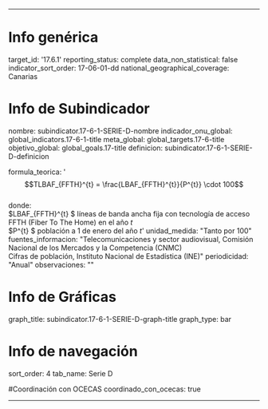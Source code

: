 ---

# Info genérica
target_id: '17.6.1'
reporting_status: complete
data_non_statistical: false
indicator_sort_order: 17-06-01-dd
national_geographical_coverage: Canarias

# Info de Subindicador
nombre: subindicator.17-6-1-SERIE-D-nombre
indicador_onu_global: global_indicators.17-6-1-title
meta_global: global_targets.17-6-title
objetivo_global: global_goals.17-title
definicion: subindicator.17-6-1-SERIE-D-definicion

formula_teorica: '$$TLBAF_{FFTH}^{t} = \frac{LBAF_{FFTH}^{t}}{P^{t}}  \cdot 100$$ <br>
donde: <br>
$LBAF_{FFTH}^{t} $ líneas de banda ancha fija con tecnología de acceso FFTH (Fiber To The Home) en el año $t$<br>
$P^{t} $ población a 1 de enero del año $t$'
unidad_medida: "Tanto por 100"
fuentes_informacion: "Telecomunicaciones y sector audiovisual, Comisión Nacional de los Mercados y la Competencia (CNMC)<br>
Cifras de población, Instituto Nacional de Estadística (INE)"
periodicidad: "Anual"
observaciones: ""


# Info de Gráficas
graph_title: subindicator.17-6-1-SERIE-D-graph-title
graph_type: bar

# Info de navegación
sort_order: 4
tab_name: Serie D

#Coordinación con OCECAS
coordinado_con_ocecas: true

---